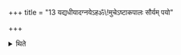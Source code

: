 +++
title = "13 यद्यधीयादग्नयेऽहॐ\\!मुचेऽष्टाकपालः सौर्यम् पयो"

+++

<details><summary>थिते</summary>

यद्यधीयादग्नयेऽहॐ\!मुचेऽष्टाकपालः सौर्यं पयो वायव्य आज्यभागः १३
</details>
